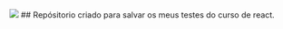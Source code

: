<img heigth="100" src="https://upload.wikimedia.org/wikipedia/commons/a/a7/React-icon.svg" />
## Repósitorio criado para salvar os meus testes do curso de react.




